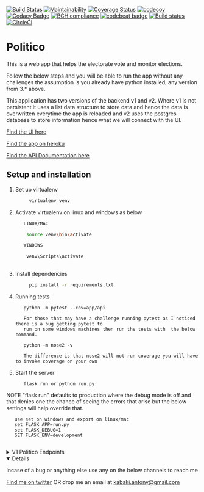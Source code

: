 [![Build Status](https://travis-ci.org/KabakiAntony/Politico.svg?branch=develop)](https://travis-ci.org/KabakiAntony/Politico)
[![Maintainability](https://api.codeclimate.com/v1/badges/2520ce3bfae6e8e38329/maintainability)](https://codeclimate.com/github/KabakiAntony/Politico/test_coverage) [![Coverage Status](https://coveralls.io/repos/github/KabakiAntony/Politico/badge.svg)](https://coveralls.io/github/KabakiAntony/Politico)  [![codecov](https://codecov.io/gh/KabakiAntony/Politico/branch/develop/graph/badge.svg)](https://codecov.io/gh/KabakiAntony/Politico) [![Codacy Badge](https://api.codacy.com/project/badge/Grade/88cda9fd1e4241758ce98192d6bd297d)](https://www.codacy.com/manual/KabakiAntony/Politico?utm_source=github.com&amp;utm_medium=referral&amp;utm_content=KabakiAntony/Politico&amp;utm_campaign=Badge_Grade) [![BCH compliance](https://bettercodehub.com/edge/badge/KabakiAntony/Politico?branch=develop)](https://bettercodehub.com/) [![codebeat badge](https://codebeat.co/badges/a750a25e-ccdc-46cf-9adc-fe78aa20f76c)](https://codebeat.co/projects/github-com-kabakiantony-politico-develop) [![Build status](https://ci.appveyor.com/api/projects/status/a4pywqgxl5lypkle/branch/develop?svg=true)](https://ci.appveyor.com/project/KabakiAntony/politico/branch/develop) [![CircleCI](https://circleci.com/gh/KabakiAntony/Politico.svg?style=svg)](https://circleci.com/gh/KabakiAntony/Politico)



# Politico
 This is a web app that helps the electorate vote and monitor elections.

 Follow the below steps and you will be able to run the app without any challenges 
 the assumption is you already have python installed, any version from 3.* above.

 This application has two versions of the backend v1 and v2. Where v1 is not persistent
 it uses a list data structure to store data and hence the data is overwritten everytime the app
 is reloaded and v2 uses the postgres database to store information hence what we will connect with 
 the UI.

 [Find the UI here](https://kabakiantony.github.io/Politico/UI/)

 [Find the app on heroku](https://kapolitico.herokuapp.com/)

 [Find the API Documentation here](https://kapolitico.docs.apiary.io)

## Setup and installation

1. Set up virtualenv

   ```bash
        virtualenv venv
   ```

2. Activate virtualenv on linux and windows  as below

   ```bash
      LINUX/MAC

       source venv\bin\activate

      WINDOWS

       venv\Scripts\activate
      
   ```

3. Install dependencies

   ```bash
        pip install -r requirements.txt
   ```


4. Running tests

   ```
      python -m pytest --cov=app/api 

      For those that may have a challenge running pytest as I noticed there is a bug getting pytest to 
      run on some windows machines then run the tests with  the below command. 

      python -m nose2 -v 

      The difference is that nose2 will not run coverage you will have to invoke coverage on your own

   ```

5. Start the server

   ```
      flask run or python run.py 
   ```
 NOTE "flask run" defaults to production where the debug mode is off 
        and that denies one the chance of seeing the errors that arise
        but the below settings will help override that.
   ```
      use set on windows and export on linux/mac
      set FLASK_APP=run.py
      set FLASK_DEBUG=1
      SET FLASK_ENV=development
       
   ``` 

<details>
<summary>V1 Politico Endpoints</summary>

| Method   | Endpoint                              | Description                           |
| -------- | ------------------------------------- | ------------------------------------- |
| `GET`    | `/api/v1/offices`                     | view all offices created by admin     |
| `POST`   | `/api/v1/offices`                     | create a new office                   |
| `GET`    | `/api/v1/offices/<int:office_id>`     | Get a specific office by id           |
| `GET`    | `/api/v1/parties`                     | View all parties created by admin     |
| `POST`   | `/api/v1/parties`                     | create a new party                    |
| `GET`    | `/api/v1/parties/<int:party_id>`      | Get specific party Id                 |
| `PATCH`  | `/api/v1/parties/<int:party_id>/name` | modify a party by name                |
| `PATCH`  | `/api/v1/offices/<int:office_id>/name`| modify an office by name              |
| `DELETE` | `/api/v1/parties/<int:party_id>`      | Delete a party by Id                  |
| `DELETE` | `/api/v1/offices/<int:office_id>`     | Delete a office by Id                 |

</details>

<details open>

Incase of a bug or anything else use any on the below channels to reach me

[Find me on twitter](https://twitter.com/kabakikiarie) OR  drop me an email at kabaki.antony@gmail.com


